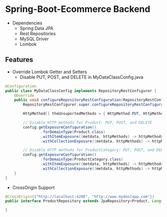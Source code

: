 # Spring-Boot-Ecommerce Backend  

- Dependencies  
  - Spring Data JPA  
  - Rest Repositories  
  - MySQL Driver  
  - Lombok  

## Features  
- Override Lombok Getter and Setters
  - Disable PUT, POST, and DELETE in MyDataClassConfig.java  
```java
@Configuration
public class MyDataClassConfig implements RepositoryRestConfigurer {
    @Override
    public void configureRepositoryRestConfiguration(RepositoryRestConfiguration config, CorsRegistry cors) {
        RepositoryRestConfigurer.super.configureRepositoryRestConfiguration(config, cors);

        HttpMethod[] theUnsuportedMethods = { HttpMethod.PUT, HttpMethod.DELETE, HttpMethod.POST };

        // Disable HTTP methods for Product: PUT, POST, and DELETE
        config.getExposureConfiguration()
                .forDomainType(Product.class)
                .withItemExposure((metdata, httpMethods) -> httpMethods.disable(theUnsuportedMethods))
                .withCollectionExposure((metdata, httpMethods) -> httpMethods.disable(theUnsuportedMethods));

        // Disable HTTP methods for ProductCategory: PUT, POST, and DELETE
        config.getExposureConfiguration()
                .forDomainType(ProductCategory.class)
                .withItemExposure((metdata, httpMethods) -> httpMethods.disable(theUnsuportedMethods))
                .withCollectionExposure((metdata, httpMethods) -> httpMethods.disable(theUnsuportedMethods));
    }
}
```

- CrossOrigin Support  
```java
@CrossOrigin({"http://localhost:4200", "http://www.mydoolapp.com"})
public interface ProductRepository extends JpaRepository<Product, Long> {

}
```


